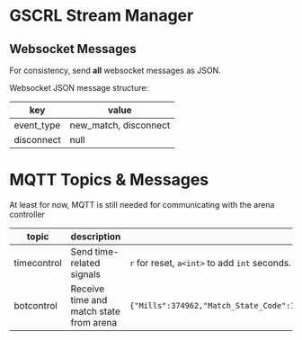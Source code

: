 # GSCRL Stream Manager

## Websocket Messages

For consistency, send **all** websocket messages as JSON.

Websocket JSON message structure:

| key        | value                 |
| ---------- | --------------------- |
| event_type | new_match, disconnect |
| disconnect | null                  |

# MQTT Topics & Messages

At least for now, MQTT is still needed for communicating with the arena controller

| topic       | description                             | format                                                                                                            |
| ----------- | --------------------------------------- | ----------------------------------------------------------------------------------------------------------------- |
| timecontrol | Send time-related signals               | `r` for reset, `a<int>` to add `int` seconds.                                                                     |
| botcontrol  | Receive time and match state from arena | `{"Mills":374962,"Match_State_Code":12,"Match_State":"system_startup","Match_Sec_remain":150,"Match_Length":150}` |
